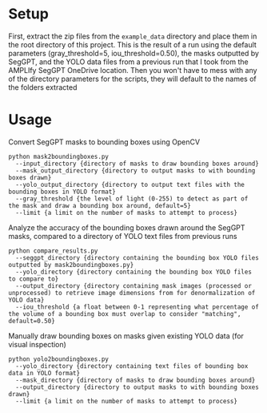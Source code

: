 # Setup

First, extract the zip files from the ```example_data``` directory and place them in the root directory of this project. This is the result of a run using the default parameters (gray_threshold=5, iou_threshold=0.50), the masks outputted by SegGPT, and the YOLO data files from a previous run that I took from the AMPLIfy SegGPT OneDrive location. Then you won't have to mess with any of the directory parameters for the scripts, they will default to the names of the folders extracted

# Usage

Convert SegGPT masks to bounding boxes using OpenCV
```
python mask2boundingboxes.py
  --input_directory {directory of masks to draw bounding boxes around}
  --mask_output_directory {directory to output masks to with bounding boxes drawn}
  --yolo_output_directory {directory to output text files with the bounding boxes in YOLO format}
  --gray_threshold {the level of light (0-255) to detect as part of the mask and draw a bounding box around, default=5}
  --limit {a limit on the number of masks to attempt to process}
```

Analyze the accuracy of the bounding boxes drawn around the SegGPT masks, compared to a directory of YOLO text files from previous runs
```
python compare_results.py
  --seggpt_directory {directory containing the bounding box YOLO files outputted by mask2boundingboxes.py}
  --yolo_directory {directory containing the bounding box YOLO files to compare to}
  --output_directory {directory containing mask images (processed or unprocessed) to retrieve image dimensions from for denormalization of YOLO data}
  --iou_threshold {a float between 0-1 representing what percentage of the volume of a bounding box must overlap to consider "matching", default=0.50}
```

Manually draw bounding boxes on masks given existing YOLO data (for visual inspection)
```
python yolo2boundingboxes.py
  --yolo_directory {directory containing text files of bounding box data in YOLO format}
  --mask_directory {directory of masks to draw bounding boxes around}
  --output_directory {directory to output masks to with bounding boxes drawn}
  --limit {a limit on the number of masks to attempt to process}
```
